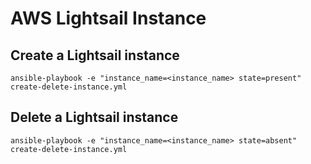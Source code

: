 # AWS Lightsail Instance

## Create a Lightsail instance

```
ansible-playbook -e "instance_name=<instance_name> state=present" create-delete-instance.yml
```

## Delete a Lightsail instance

```
ansible-playbook -e "instance_name=<instance_name> state=absent" create-delete-instance.yml
```
